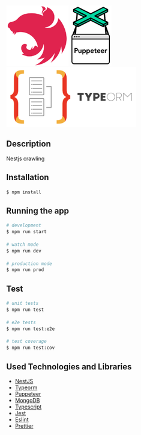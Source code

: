 <a href="http://nestjs.com/" target="_blank"><img src="https://raw.githubusercontent.com/ukyiJS/pokemon-crawling/master/src/assets/img/nest.svg" height="160"/></a>
<a href="https://pptr.dev/" target="_blank"><img src="https://raw.githubusercontent.com/ukyiJS/pokemon-crawling/master/src/assets/img/puppeteer.png" height="160"></a>
<a href="https://typeorm.io/" target="_blank"><img src="https://raw.githubusercontent.com/ukyiJS/pokemon-crawling/master/src/assets/img/typeorm.png" height="160"></a>

## Description

Nestjs crawling

## Installation

```bash
$ npm install
```

## Running the app

```bash
# development
$ npm run start

# watch mode
$ npm run dev

# production mode
$ npm run prod
```

## Test

```bash
# unit tests
$ npm run test

# e2e tests
$ npm run test:e2e

# test coverage
$ npm run test:cov
```

## Used Technologies and Libraries

- [NestJS](https://nestjs.com/)
- [Typeorm](https://typeorm.io/)
- [Puppeteer](https://pptr.dev/)
- [MongoDB](https://www.mongodb.com/)
- [Typescript](https://www.typescriptlang.org/)
- [Jest](https://jestjs.io/)
- [Eslint](https://eslint.org/)
- [Prettier](https://prettier.io/)
